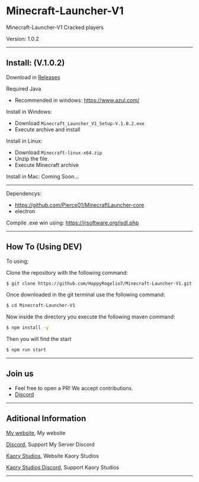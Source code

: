 # Minecraft-Launcher-V1
Minecraft-Launcher-V1 Cracked players

Version: 1.0.2

---

## Install: (V.1.0.2)

Download in [Releases](https://github.com/HappyRogelio7/Minecraft-Launcher-V1/releases/tag/1.0.2)

Required Java
- Recommended in windows: https://www.azul.com/

Install in Windows:
- Download `Minecraft_Launcher_V1_Setup-V.1.0.2.exe`
- Execute archive and install

Install in Linux:
- Download `Minecraft-linux-x64.zip`
- Unzip the file.
- Execute Minecraft archive

Install in Mac: Coming Soon...


---

Dependencys:

- https://github.com/Pierce01/MinecraftLauncher-core
- electron

Compile .exe win using: https://jrsoftware.org/isdl.php

---

## How To (Using DEV)

To using; 

Clone the repository with the following command:
```bash
$ git clone https://github.com/HappyRogelio7/Minecraft-Launcher-V1.git
```

Once downloaded in the git terminal use the following command:

```bash
$ cd Minecraft-Launcher-V1
```

Now inside the directory you execute the following maven command:

```bash
$ npm install -y
```

Then you will find the start

```bash
$ npm run start
```



---

## Join us

* Feel free to open a PR! We accept contributions.
* [Discord](https://discord.gg/3EebYUyeUX)

---

## Aditional Information

[My website](https://happyrogelio7.xyz), My website

[Discord](https://discord.gg/3EebYUyeUX), Support My Server Discord

[Kaory Studios](https://kaorystudios.xyz), Website Kaory Studios

[Kaory Studios Discord](https://discord.gg/Gw7m8kC), Support Kaory Studios

---

